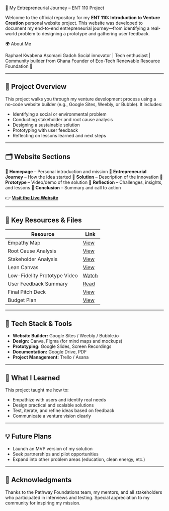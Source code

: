 

 🚀 My Entrepreneurial Journey – ENT 110 Project

Welcome to the official repository for my **ENT 110: Introduction to Venture Creation** personal website project. This website was developed to document my end-to-end entrepreneurial journey—from identifying a real-world problem to designing a prototype and gathering user feedback.

🌍 About Me

Raphael Kwabena Asomani Gadoh
Social innovator | Tech enthusiast | Community builder from Ghana
Founder of Eco-Tech Renewable Resource Foundation 🌱

---

## 🧭 Project Overview

This project walks you through my venture development process using a no-code website builder (e.g., Google Sites, Weebly, or Bubble). It includes:

* Identifying a social or environmental problem
* Conducting stakeholder and root cause analysis
* Designing a sustainable solution
* Prototyping with user feedback
* Reflecting on lessons learned and next steps

---

## 🗂 Website Sections

🔹 **Homepage** – Personal introduction and mission
🔹 **Entrepreneurial Journey** – How the idea started
🔹 **Solution** – Description of the innovation
🔹 **Prototype** – Video/demo of the solution
🔹 **Reflection** – Challenges, insights, and lessons
🔹 **Conclusion** – Summary and call to action

👉 **[Visit the Live Website](https://your-website-link.com)**

---

## 🔗 Key Resources & Files

| Resource                     | Link                                                                    |
| ---------------------------- | ----------------------------------------------------------------------- |
| Empathy Map                  | [View](https://drive.google.com/file/d/your-empathy-link/view)          |
| Root Cause Analysis          | [View](https://drive.google.com/file/d/your-root-cause-link/view)       |
| Stakeholder Analysis         | [View](https://drive.google.com/file/d/your-stakeholder-link/view)      |
| Lean Canvas                  | [View](https://drive.google.com/file/d/your-lean-canvas-link/view)      |
| Low-Fidelity Prototype Video | [Watch](https://drive.google.com/file/d/your-prototype-video-link/view) |
| User Feedback Summary        | [Read](https://drive.google.com/file/d/your-feedback-link/view)         |
| Final Pitch Deck             | [View](https://drive.google.com/file/d/your-pitch-deck-link/view)       |
| Budget Plan                  | [View](https://drive.google.com/file/d/your-budget-link/view)           |

---

## 📌 Tech Stack & Tools

* **Website Builder:** Google Sites / Weebly / Bubble.io
* **Design:** Canva, Figma (for mind maps and mockups)
* **Prototyping:** Google Slides, Screen Recordings
* **Documentation:** Google Drive, PDF
* **Project Management:** Trello / Asana

---

## 🧠 What I Learned

This project taught me how to:

* Empathize with users and identify real needs
* Design practical and scalable solutions
* Test, iterate, and refine ideas based on feedback
* Communicate a venture vision clearly

---

## 💡 Future Plans

* Launch an MVP version of my solution
* Seek partnerships and pilot opportunities
* Expand into other problem areas (education, clean energy, etc.)

---

## 🙌 Acknowledgments

Thanks to the Pathway Foundations team, my mentors, and all stakeholders who participated in interviews and testing. Special appreciation to my community for inspiring my mission.


